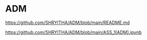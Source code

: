 # ADM

https://github.com/SHRYITHA/ADM/blob/main/README.md

https://github.com/SHRYITHA/ADM/blob/main/ASS_1(ADM).ipynb
